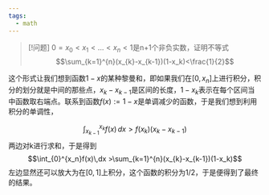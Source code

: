 ```yaml
---
tags:
  - math
---
```


> [!问题]
> $0=x_0<x_1<...<x_n<1$是n+1个非负实数，证明不等式$$\sum_{k=1}^{n}(x_{k}-x_{k-1})(1-x_k)<\frac{1}{2}$$

这个形式让我们想到函数$1-x$的某种黎曼和，即如果我们在$[0,x_n]$上进行积分，积分的划分就是中间的那些点，$x_k-x_{k-1}$是区间的长度，$1-x_k$表示在每个区间当中函数取右端点。联系到函数$f(x):=1-x$是单调减少的函数，于是我们想到利用积分的单调性，

$$\int_{x_{k-1}}^{x_k} f(x)\,dx >f(x_{k})(x_k-x_{k-1})$$
两边对k进行求和，于是得到$$\int_{0}^{x_n}f(x)\,dx >\sum_{k=1}^{n}(x_{k}-x_{k-1})(1-x_k)$$
左边显然还可以放大为在$[0,1]$上积分，这个函数的积分为1/2，于是便得到了最终的结果。